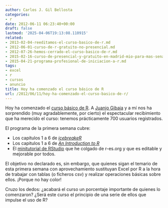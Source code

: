 ```yaml
---
author: Carlos J. Gil Bellosta
categories:
- r
date: 2012-06-11 06:23:40+00:00
draft: false
lastmod: '2025-04-06T19:13:08.110915'
related:
- 2013-02-04-reeditamos-el-curso-basico-de-r.md
- 2012-06-01-curso-de-r-gratuito-no-presencial.md
- 2012-07-26-hemos-cerrado-el-curso-basico-de-r.md
- 2015-02-16-curso-de-presencial-y-gratuito-en-madrid-mio-para-mas-senas.md
- 2015-04-21-programa-profesional-de-iniciacion-a-r.md
tags:
- excel
- r
- cursos
- anuncio
title: Hoy ha comenzado el curso básico de R
url: /2012/06/11/hoy-ha-comenzado-el-curso-basico-de-r/
---
```


Hoy ha comenzado el [curso básico de R](http://www.datanalytics.com/2012/06/01/curso-de-r-gratuito-no-presencial/). A [Juanjo Gibaja](http://jjgibaja.net/) y a mí nos ha sorprendido (muy agradablemente, por cierto) el espectacular recibimiento que ha merecido el curso: tenemos prácticamente 700 usuarios registrados.

El programa de la primera semana cubre:

* Los capítulos 1 a 6 de [_icebreakeR_](http://www.ms.unimelb.edu.au/~andrewpr/r-users/icebreakeR.pdf)
* Los capitulos 1 a 6 de _[An Introduction to R](http://cran.r-project.org/doc/manuals/R-intro.pdf)_
* El [minitutorial de RStudio](http://www.r-es.org/Introducci%C3%B3n+a+RStudio) que he colgado de r-es.org y que es editable y mejorable por todos.

El objetivo no declarado es, sin embargo, que quienes sigan el temario de esta primera semana con aprovechamiento sustituyan Excel por R a la hora de trabajar con tablas (o ficheros csv) y realizar operaciones básicas sobre ellos. ¡Porque no hay color!

Cruzo los dedos: ¿acabará el curso un porcentaje importante de quienes lo comenzaron? ¿Será este curso el principio de una serie de ellos que impulse el uso de R?